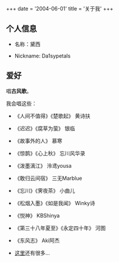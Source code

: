 +++
date = '2004-06-01'
title = '关于我'
+++

## 个人信息

- 名称：黛西

- Nickname: Da1sypetals


## 爱好

唱**古风歌**。

我会唱这些：
- 《人间不值得》《楚歌起》 黄诗扶

- 《迟迟》《腐草为萤》 银临

- 《故事外的人》 慕寒

- 《惊鹊》《心上秋》 忘川风华录

- 《泼墨漓江》 泠鸢yousa

- 《敢归云间宿》 三无Marblue

- 《忘川》《霁夜茶》 小曲儿

- 《松烟入墨》《如是我闻》 Winky诗

- 《悦神》 KBShinya

- 《第三十八年夏至》《永定四十年》 河图

- 《东风志》 Aki阿杰

- [这里](https://singings.netlify.app)还有很多... 

